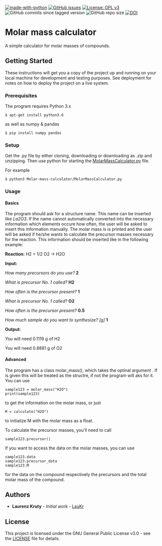 [![made-with-python](https://img.shields.io/badge/Made%20with-Python-1f425f.svg)](https://www.python.org/) [![GitHub issues](https://img.shields.io/github/issues/LauKr/Molar-mass-calculator)](https://GitHub.com/LauKr/Molar-mass-calculator/issues/) [![License: GPL v3](https://img.shields.io/badge/License-GPLv3-blue.svg)](LICENSE) ![GitHub commits since tagged version](https://img.shields.io/github/commits-since/LauKr/Molar-mass-calculator/v0.1) ![GitHub repo size](https://img.shields.io/github/repo-size/LauKr/Molar-mass-calculator) [![DOI](https://zenodo.org/badge/DOI/10.5281/zenodo.3957938.svg)](https://doi.org/10.5281/zenodo.3957938) 

# Molar mass calculator
 A simple calculator for molar masses of compounds.

## Getting Started

These instructions will get you a copy of the project up and running on your local machine for development and testing purposes. See deployment for notes on how to deploy the project on a live system.

### Prerequisites

The program requires Python 3.x
```
$ apt-get install python3.6
```
as well as numpy & pandas
```
$ pip install numpy pandas
```

### Setup

Get the .py file by either cloning, downloading or downloading as .zip and unzipping.
Then use python for starting the [MolarMassCalculator.py](MolarMassCalculator.py) file.

For example
```
$ python3 Molar-mass-calculator/MolarMassCalculator.py
```

### Usage

#### Basics
The program should ask for a structure name. This name can be inserted like _La2O3_. If the name cannot automatically converted into the necessary information which elements occure how often, the user will be asked to insert this information manually.
The molar mass is is printed and the user will be asked if he/she wants to calculate the precursor masses necessary for the reaction.
This information should be inserted like in the following example:

**Reaction:** H2 + 1/2 O2 -> H2O

**Input:**

_How many precursors do you use?_ **2**

_What is precursor No. 1 called?_ **H2**

_How often is the precursor present?_ **1**

_What is precursor No. 1 called?_ **O2**

_How often is the precursor present?_ **0.5**

_How much sample do you want to synthesize? [g]_ **1**

**Output:**

You will need 0.1119 g of H2

You will need 0.8881 g of O2


#### Advanced

The program has a class molar_mass(), which takes the optinal argument <name>. If <name> is given this will be treated as the structre, if not the program will aks for it.
You can use
 ```
 sample123 = molar_mass("H2O")
 print(sample123)
 ```
 to get the information on the molar mass, or just 
 ```
 M = calculate("H2O")
 ```
 to initialize M with the molar mass as a float.
 
 To calculate the precursor masses, you'll need to call
 ```
 sample123.precursor()
 ```
 
 If you want to access the data on the molar masses, you can use
 ```
 sample123.data
 sample123.precursor_data
 sample123.M
 ```
 for the data on the compound respectively the precursors and the total molar mass of the compound.

## Authors

* **Laurenz Kruty** - *Initial work* - [LauKr](https://github.com/LauKr)

## License

This project is licensed under the GNU General Public License v3.0 - see the [LICENSE](LICENSE) file for details.
